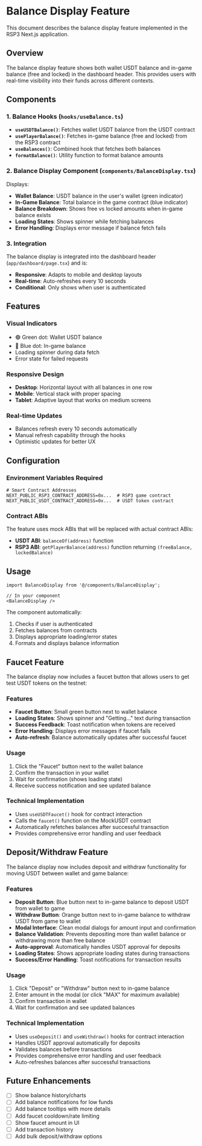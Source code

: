 # Balance Display Feature

This document describes the balance display feature implemented in the RSP3 Next.js application.

## Overview

The balance display feature shows both wallet USDT balance and in-game balance (free and locked) in the dashboard header. This provides users with real-time visibility into their funds across different contexts.

## Components

### 1. Balance Hooks (`hooks/useBalance.ts`)

- **`useUSDTBalance()`**: Fetches wallet USDT balance from the USDT contract
- **`usePlayerBalance()`**: Fetches in-game balance (free and locked) from the RSP3 contract
- **`useBalances()`**: Combined hook that fetches both balances
- **`formatBalance()`**: Utility function to format balance amounts

### 2. Balance Display Component (`components/BalanceDisplay.tsx`)

Displays:
- **Wallet Balance**: USDT balance in the user's wallet (green indicator)
- **In-Game Balance**: Total balance in the game contract (blue indicator)
- **Balance Breakdown**: Shows free vs locked amounts when in-game balance exists
- **Loading States**: Shows spinner while fetching balances
- **Error Handling**: Displays error message if balance fetch fails

### 3. Integration

The balance display is integrated into the dashboard header (`app/dashboard/page.tsx`) and is:
- **Responsive**: Adapts to mobile and desktop layouts
- **Real-time**: Auto-refreshes every 10 seconds
- **Conditional**: Only shows when user is authenticated

## Features

### Visual Indicators
- 🟢 Green dot: Wallet USDT balance
- 🔵 Blue dot: In-game balance
- Loading spinner during data fetch
- Error state for failed requests

### Responsive Design
- **Desktop**: Horizontal layout with all balances in one row
- **Mobile**: Vertical stack with proper spacing
- **Tablet**: Adaptive layout that works on medium screens

### Real-time Updates
- Balances refresh every 10 seconds automatically
- Manual refresh capability through the hooks
- Optimistic updates for better UX

## Configuration

### Environment Variables Required

```env
# Smart Contract Addresses
NEXT_PUBLIC_RSP3_CONTRACT_ADDRESS=0x...  # RSP3 game contract
NEXT_PUBLIC_USDT_CONTRACT_ADDRESS=0x...  # USDT token contract
```

### Contract ABIs

The feature uses mock ABIs that will be replaced with actual contract ABIs:

- **USDT ABI**: `balanceOf(address)` function
- **RSP3 ABI**: `getPlayerBalance(address)` function returning `(freeBalance, lockedBalance)`

## Usage

```tsx
import BalanceDisplay from '@/components/BalanceDisplay';

// In your component
<BalanceDisplay />
```

The component automatically:
1. Checks if user is authenticated
2. Fetches balances from contracts
3. Displays appropriate loading/error states
4. Formats and displays balance information

## Faucet Feature

The balance display now includes a faucet button that allows users to get test USDT tokens on the testnet:

### Features
- **Faucet Button**: Small green button next to wallet balance
- **Loading States**: Shows spinner and "Getting..." text during transaction
- **Success Feedback**: Toast notification when tokens are received
- **Error Handling**: Displays error messages if faucet fails
- **Auto-refresh**: Balance automatically updates after successful faucet

### Usage
1. Click the "Faucet" button next to the wallet balance
2. Confirm the transaction in your wallet
3. Wait for confirmation (shows loading state)
4. Receive success notification and see updated balance

### Technical Implementation
- Uses `useUSDTFaucet()` hook for contract interaction
- Calls the `faucet()` function on the MockUSDT contract
- Automatically refetches balances after successful transaction
- Provides comprehensive error handling and user feedback

## Deposit/Withdraw Feature

The balance display now includes deposit and withdraw functionality for moving USDT between wallet and game balance:

### Features
- **Deposit Button**: Blue button next to in-game balance to deposit USDT from wallet to game
- **Withdraw Button**: Orange button next to in-game balance to withdraw USDT from game to wallet
- **Modal Interface**: Clean modal dialogs for amount input and confirmation
- **Balance Validation**: Prevents depositing more than wallet balance or withdrawing more than free balance
- **Auto-approval**: Automatically handles USDT approval for deposits
- **Loading States**: Shows appropriate loading states during transactions
- **Success/Error Handling**: Toast notifications for transaction results

### Usage
1. Click "Deposit" or "Withdraw" button next to in-game balance
2. Enter amount in the modal (or click "MAX" for maximum available)
3. Confirm transaction in wallet
4. Wait for confirmation and see updated balances

### Technical Implementation
- Uses `useDeposit()` and `useWithdraw()` hooks for contract interaction
- Handles USDT approval automatically for deposits
- Validates balances before transactions
- Provides comprehensive error handling and user feedback
- Auto-refreshes balances after successful transactions

## Future Enhancements

- [ ] Show balance history/charts
- [ ] Add balance notifications for low funds
- [ ] Add balance tooltips with more details
- [ ] Add faucet cooldown/rate limiting
- [ ] Show faucet amount in UI
- [ ] Add transaction history
- [ ] Add bulk deposit/withdraw options
